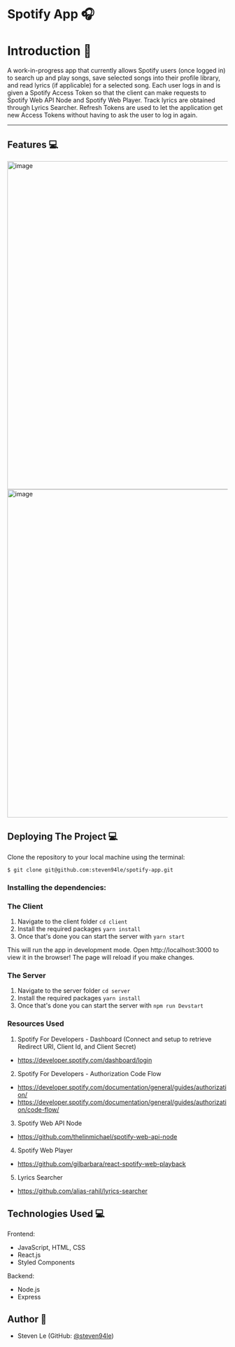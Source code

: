 # Spotify App 🎧

# Introduction :wave:

A work-in-progress app that currently allows Spotify users (once logged in) to search up and play songs, save selected songs into their profile library, and read lyrics (if applicable) for a selected song. Each user logs in and is given a Spotify Access Token so that the client can make requests to Spotify Web API Node and Spotify Web Player. Track lyrics are obtained through Lyrics Searcher. Refresh Tokens are used to let the application get new Access Tokens without having to ask the user to log in again.

---

## **Features :computer:**

<img width="750" alt="image" src="https://user-images.githubusercontent.com/76791687/197640249-c364ebd1-42c4-457f-aadf-7c5d8996e745.png">

<img width="750" alt="image" src="https://user-images.githubusercontent.com/76791687/197640371-f160ddfd-addf-4bb8-9f9c-8919ee2af3af.png">

## **Deploying The Project :computer:**

Clone the repository to your local machine using the terminal:

`$ git clone git@github.com:steven94le/spotify-app.git`

### Installing the dependencies:

### The Client

1. Navigate to the client folder `cd client`
2. Install the required packages `yarn install`
3. Once that's done you can start the server with `yarn start`

This will run the app in development mode. Open http://localhost:3000 to view it in the browser! The page will reload if you make changes.

### The Server

1. Navigate to the server folder `cd server`
2. Install the required packages `yarn install`
3. Once that's done you can start the server with `npm run Devstart`

### Resources Used

1. Spotify For Developers - Dashboard (Connect and setup to retrieve Redirect URI, Client Id, and Client Secret)
- https://developer.spotify.com/dashboard/login

2. Spotify For Developers - Authorization Code Flow
- https://developer.spotify.com/documentation/general/guides/authorization/
- https://developer.spotify.com/documentation/general/guides/authorization/code-flow/

3. Spotify Web API Node
- https://github.com/thelinmichael/spotify-web-api-node

4. Spotify Web Player
- https://github.com/gilbarbara/react-spotify-web-playback

5. Lyrics Searcher
- https://github.com/alias-rahil/lyrics-searcher

## **Technologies Used :computer:**

Frontend:
- JavaScript, HTML, CSS
- React.js
- Styled Components

Backend:
- Node.js
- Express

## **Author :bust_in_silhouette:**

- Steven Le (GitHub: [@steven94le](https://github.com/steven94le))
